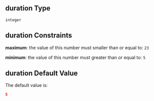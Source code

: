 ## duration Type

`integer`

## duration Constraints

**maximum**: the value of this number must smaller than or equal to: `23`

**minimum**: the value of this number must greater than or equal to: `5`

## duration Default Value

The default value is:

```json
5
```
